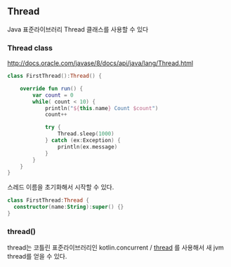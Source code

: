 ## Thread

Java 표준라이브러리 Thread 클래스를 사용할 수 있다

### Thread class

http://docs.oracle.com/javase/8/docs/api/java/lang/Thread.html


```kt
class FirstThread():Thread() {

    override fun run() {
        var count = 0
        while( count < 10) {
            println("${this.name} Count $count")
            count++

            try {
                Thread.sleep(1000)
            } catch (ex:Exception) {
                println(ex.message)
            }
        }
    }
}
```

스레드 이름을 초기화해서 시작할 수 있다.

```kt
class FirstThread:Thread { 
  constructor(name:String):super() {}
}
```


### thread()

thread는 코틀린 표준라이브러리인  kotlin.concurrent / [thread](https://kotlinlang.org/api/latest/jvm/stdlib/kotlin.concurrent/thread.html) 를 사용해서 새 jvm thread를 얻을 수 있다.
